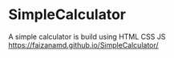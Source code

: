 # SimpleCalculator
A simple calculator is build using HTML CSS JS
https://faizanamd.github.io/SimpleCalculator/
